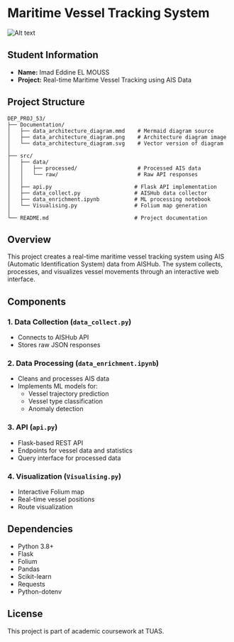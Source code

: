 # Maritime Vessel Tracking System
![Alt text](https://www.aims.gov.au/sites/default/files/d82103bd-1fb2-4b7d-8444-efd42965c620.jpg)

## Student Information
- **Name:** Imad Eddine EL MOUSS
- **Project:** Real-time Maritime Vessel Tracking using AIS Data

## Project Structure
```
DEP_PROJ_53/
├── Documentation/
│   ├── data_architecture_diagram.mmd    # Mermaid diagram source
│   ├── data_architecture_diagram.png    # Architecture diagram image
│   └── data_architecture_diagram.svg    # Vector version of diagram
│
├── src/
│   ├── data/
│   │   ├── processed/                   # Processed AIS data
│   │   └── raw/                         # Raw API responses
│   │
│   ├── api.py                          # Flask API implementation
│   ├── data_collect.py                 # AISHub data collector
│   ├── data_enrichment.ipynb           # ML processing notebook
│   └── Visualising.py                  # Folium map generation
│
└── README.md                           # Project documentation
```

## Overview
This project creates a real-time maritime vessel tracking system using AIS (Automatic Identification System) data from AISHub. The system collects, processes, and visualizes vessel movements through an interactive web interface.

## Components

### 1. Data Collection (`data_collect.py`)
- Connects to AISHub API
- Stores raw JSON responses

### 2. Data Processing (`data_enrichment.ipynb`)
- Cleans and processes AIS data
- Implements ML models for:
  - Vessel trajectory prediction
  - Vessel type classification
  - Anomaly detection

### 3. API (`api.py`)
- Flask-based REST API
- Endpoints for vessel data and statistics
- Query interface for processed data

### 4. Visualization (`Visualising.py`)
- Interactive Folium map
- Real-time vessel positions
- Route visualization

## Dependencies
- Python 3.8+
- Flask
- Folium
- Pandas
- Scikit-learn
- Requests
- Python-dotenv

## License
This project is part of academic coursework at TUAS.
